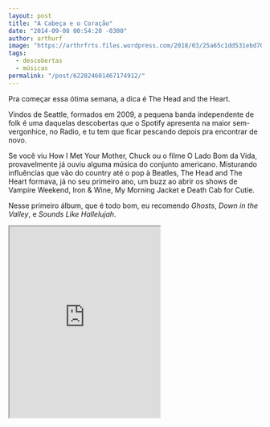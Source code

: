 ```yaml
---
layout: post
title: "A Cabeça e o Coração"
date: "2014-09-08 00:54:20 -0300"
author: arthurf
image: "https://arthrfrts.files.wordpress.com/2018/03/25a65c1dd531ebd70a74e260e8d25871-1000x1000x1.jpg"
tags:
  - descobertas
  - músicas
permalink: "/post/622824601467174912/"
---
```


Pra começar essa ótima semana, a dica é The Head and the Heart.

Vindos de Seattle, formados em 2009, a pequena banda independente de folk é uma daquelas descobertas que o Spotify apresenta na maior sem-vergonhice, no Radio, e tu tem que ficar pescando depois pra encontrar de novo.

Se você viu How I Met Your Mother, Chuck ou o filme O Lado Bom da Vida, provavelmente já ouviu alguma música do conjunto americano. Misturando influências que vão do country até o pop à Beatles, The Head and The Heart formava, já no seu primeiro ano, um buzz ao abrir os shows de Vampire Weekend, Iron & Wine, My Morning Jacket e Death Cab for Cutie.

Nesse primeiro álbum, que é todo bom, eu recomendo _Ghosts_, _Down in the Valley_, e _Sounds Like Hallelujah_.

<iframe src="https://open.spotify.com/embed/album/490NgrGvR5PX8hWK6bUNsy" height="380"  allowtransparency="true" allow="encrypted-media"></iframe>

